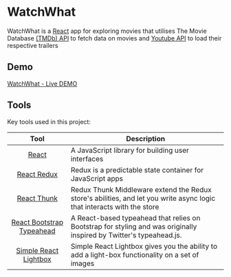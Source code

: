 
# WatchWhat 

WatchWhat is a [React](http://facebook.github.io/react/index.html) app for exploring movies that utilises The Movie Database [(TMDb) API](https://www.themoviedb.org/documentation/api) to fetch data on movies and [Youtube API](https://developers.google.com/youtube/v3) to load their respective trailers

## Demo
[WatchWhat - Live DEMO](https://derrick-aung.github.io/WatchWhat/)

## Tools
Key tools used in this project:

| Tool             | Description   |
| :-------------:|--------------|
| [React](http://facebook.github.io/react/index.html) | A JavaScript library for building user interfaces |
| [React Redux](https://react-redux.js.org/) | Redux is a predictable state container for JavaScript apps |
| [React Thunk](https://react-redux.js.org/) | Redux Thunk Middleware extend the Redux store's abilities, and let you write async logic that interacts with the store |
| [React Bootstrap Typeahead](https://github.com/ericgio/react-bootstrap-typeahead) | A React-based typeahead that relies on Bootstrap for styling and was originally inspired by Twitter's typeahead.js. |
| [Simple React Lightbox](https://github.com/michelecocuccio/simple-react-lightbox) | Simple React Lightbox gives you the ability to add a light-box functionality on a set of images |

